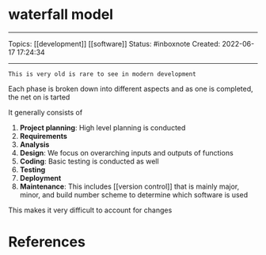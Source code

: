 # waterfall model
---
Topics: [[development]] [[software]]
Status: #inboxnote
Created: 2022-06-17 17:24:34

---

```ad-note
This is very old is rare to see in modern development
```

Each phase is broken down into different aspects and as one is completed, the net on is tarted

It generally consists of 

1. **Project planning**: High level planning is conducted
2. **Requirements**
3. **Analysis**
4. **Design**: We focus on overarching inputs and outputs of functions
5. **Coding**: Basic testing is conducted as well
6. **Testing**
7. **Deployment**
8. **Maintenance**: This includes [[version control]] that is mainly major, minor, and build number scheme to determine which software is used

This makes it very difficult to account for changes

# References
